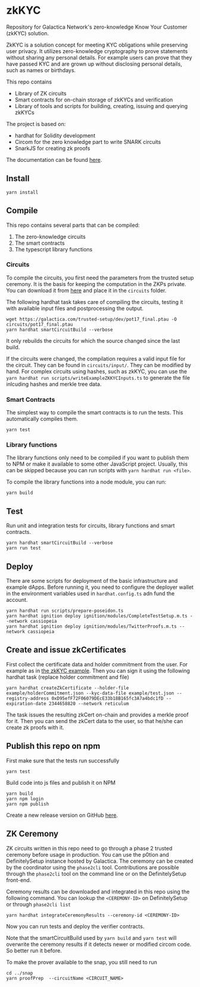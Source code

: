 # zkKYC

Repository for Galactica Network's zero-knowledge Know Your Customer (zkKYC) solution.

ZkKYC is a solution concept for meeting KYC obligations while preserving user privacy. It utilizes zero-knowledge cryptography to prove statements without sharing any personal details. For example users can prove that they have passed KYC and are grown up without disclosing personal details, such as names or birthdays.

This repo contains

- Library of ZK circuits
- Smart contracts for on-chain storage of zkKYCs and verification
- Library of tools and scripts for building, creating, issuing and querying zkKYCs

The project is based on:

- hardhat for Solidity development
- Circom for the zero knowledge part to write SNARK circuits
- SnarkJS for creating zk proofs

The documentation can be found [here](https://app.gitbook.com/o/IbmhhVJSM8rZ0aECe2R3/s/NMoORBGBxztthVlosoIF/galactica-concepts/zero-knowledge-kyc).

## Install

```shell
yarn install
```

## Compile

This repo contains several parts that can be compiled:

1. The zero-knowledge circuits
2. The smart contracts
3. The typescript library functions

### Circuits

To compile the circuits, you first need the parameters from the trusted setup ceremony. It is the basis for keeping the computation in the ZKPs private.
You can download it from [here](https://galactica.com/trusted-setup/dev/pot17_final.ptau) and place it in the `circuits` folder.

The following hardhat task takes care of compiling the circuits, testing it with available input files and postprocessing the output.

```shell
wget https://galactica.com/trusted-setup/dev/pot17_final.ptau -O circuits/pot17_final.ptau
yarn hardhat smartCircuitBuild --verbose
```

It only rebuilds the circuits for which the source changed since the last build.

If the circuits were changed, the compilation requires a valid input file for the circuit. They can be found in `circuits/input/`. They can be modified by hand. For complex circuits using hashes, such as zkKYC, you can use the `yarn hardhat run scripts/writeExampleZKKYCInputs.ts` to generate the file inlcuding hashes and merkle tree data.

### Smart Contracts

The simplest way to compile the smart contracts is to run the tests. This automatically compiles them.

```shell
yarn test
```

### Library functions

The library functions only need to be compiled if you want to publish them to NPM or make it available to some other JavaScript project. Usually, this can be skipped because you can run scripts with `yarn hardhat run <file>`.

To compile the library functions into a node module, you can run:

```shell
yarn build
```

## Test

Run unit and integration tests for circuits, library functions and smart contracts.

```shell
yarn hardhat smartCircuitBuild --verbose
yarn run test
```

## Deploy

There are some scripts for deployment of the basic infrastructure and example dApps.
Before running it, you need to configure the deployer wallet in the environment variables used in `hardhat.config.ts` adn fund the account.

```shell
yarn hardhat run scripts/prepare-poseidon.ts
yarn hardhat ignition deploy ignition/modules/CompleteTestSetup.m.ts --network cassiopeia
yarn hardhat ignition deploy ignition/modules/TwitterProofs.m.ts --network cassiopeia
```

## Create and issue zkCertificates

First collect the certificate data and holder commitment from the user. For example as in [the zkKYC example](example/kycFields.json).
Then you can sign it using the following hardhat task (replace holder commitment and file)

```shell
yarn hardhat createZkCertificate --holder-file example/holderCommitment.json --kyc-data-file example/test.json --registry-address 0xD95efF72F06079DEcE33b18B165fc3A7a4bdc1fD --expiration-date 2344658820 --network reticulum
```

The task issues the resulting zkCert on-chain and provides a merkle proof for it.
Then you can send the zkCert data to the user, so that he/she can create zk proofs with it.

## Publish this repo on npm

First make sure that the tests run successfully

```shell
yarn test
```

Build code into js files and publish it on NPM

```shell
yarn build
yarn npm login
yarn npm publish
```

Create a new release version on GitHub [here](https://github.com/Galactica-corp/zkKYC/releases/new).

## ZK Ceremony

ZK circuits written in this repo need to go through a phase 2 trusted ceremony before usage in production.
You can use the p0tion and DefinitelySetup instance hosted by Galactica.
The ceremony can be created by the coordinator using the `phase2cli` tool.
Contributions are possible through the `phase2cli` tool on the command line or on the DefinitelySetup front-end.

Ceremony results can be downloaded and integrated in this repo using the following command. You can lookup the `<CEREMONY-ID>` on DefinitelySetup or through `phase2cli list`

```shell
yarn hardhat integrateCeremonyResults --ceremony-id <CEREMONY-ID>
```

Now you can run tests and deploy the verifier contracts.

Note that the smartCircuitBuild used by `yarn build` and `yarn test` will overwrite the ceremony results if it detects newer or modified circom code. So better run it before.

To make the prover available to the snap, you still need to run

```shell
cd ../snap
yarn proofPrep  --circuitName <CIRCUIT_NAME>
```

